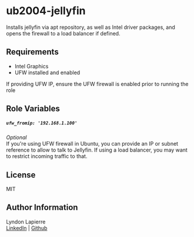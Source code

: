 ub2004-jellyfin
=========

Installs jellyfin via apt repository, as well as Intel driver packages, and opens the firewall to a load balancer if defined.

Requirements
------------

- Intel Graphics
- UFW installed and enabled

If providing UFW IP, ensure the UFW firewall is enabled prior to running the role

Role Variables
--------------

##### ```ufw_fromip: '192.168.1.100'```
*Optional*  
If you're using UFW firewall in Ubuntu, you can provide an IP or subnet reference to allow to talk to Jellyfin. If using a load balancer, you may want to restrict incoming traffic to that.

License
-------

MIT

Author Information
------------------

Lyndon Lapierre  
[LinkedIn](https://linkedin.com/in/lyndonlapierre) | [Github](https://github.com/ljlapierre)
